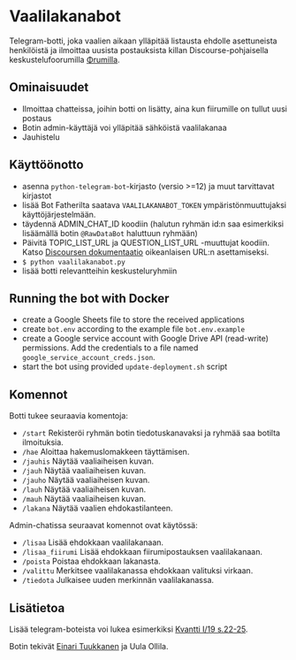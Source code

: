 # Vaalilakanabot

Telegram-botti, joka vaalien aikaan ylläpitää listausta ehdolle asettuneista henkilöistä ja ilmoittaa uusista postauksista killan Discourse-pohjaisella keskustelufoorumilla [Φrumilla](https://fiirumi.fyysikkokilta.fi). 

## Ominaisuudet
- Ilmoittaa chatteissa, joihin botti on lisätty, aina kun fiirumille on tullut uusi postaus 
- Botin admin-käyttäjä voi ylläpitää sähköistä vaalilakanaa
- Jauhistelu

## Käyttöönotto
- asenna `python-telegram-bot`-kirjasto (versio >=12) ja muut tarvittavat kirjastot
- lisää Bot Fatherilta saatava `VAALILAKANABOT_TOKEN` ympäristönmuuttujaksi käyttöjärjestelmään.
- täydennä ADMIN_CHAT_ID koodiin (halutun ryhmän id:n saa esimerkiksi lisäämällä botin `@RawDataBot` haluttuun ryhmään)
- Päivitä TOPIC_LIST_URL ja QUESTION_LIST_URL -muuttujat koodiin. Katso [Discoursen dokumentaatio](https://docs.discourse.org/#tag/Categories/paths/~1c~1{id}.json/get) oikeanlaisen URL:n asettamiseksi.
- `$ python vaalilakanabot.py` 
- lisää botti relevantteihin keskusteluryhmiin

## Running the bot with Docker
- create a Google Sheets file to store the received applications
- create `bot.env` according to the example file `bot.env.example`
- create a Google service account with Google Drive API (read-write) permissions. Add the credentials to a file named `google_service_account_creds.json`.
- start the bot using provided `update-deployment.sh` script

## Komennot
Botti tukee seuraavia komentoja:
- `/start` Rekisteröi ryhmän botin tiedotuskanavaksi ja ryhmää saa botilta ilmoituksia.
- `/hae` Aloittaa hakemuslomakkeen täyttämisen.
- `/jauhis` Näytää vaaliaiheisen kuvan.
- `/jauh` Näytää vaaliaiheisen kuvan.
- `/jauho` Näytää vaaliaiheisen kuvan.
- `/lauh` Näytää vaaliaiheisen kuvan.
- `/mauh` Näytää vaaliaiheisen kuvan.
- `/lakana` Näytää vaalien ehdokastilanteen.

Admin-chatissa seuraavat komennot ovat käytössä:
- `/lisaa` Lisää ehdokkaan vaalilakanaan.
- `/lisaa_fiirumi` Lisää ehdokkaan fiirumipostauksen vaalilakanaan.
- `/poista` Poistaa ehdokkaan lakanasta.
- `/valittu` Merkitsee vaalilakanassa ehdokkaan valituksi virkaan.
- `/tiedota` Julkaisee uuden merkinnän vaalilakanassa.

## Lisätietoa
Lisää telegram-boteista voi lukea esimerkiksi [Kvantti I/19 s.22-25](https://kvantti.ayy.fi/blog/wp-content/uploads/2019/03/kvantti-19-1-nettiin.pdf). 

Botin tekivät [Einari Tuukkanen](https://github.com/EinariTuukkanen) ja Uula Ollila.
